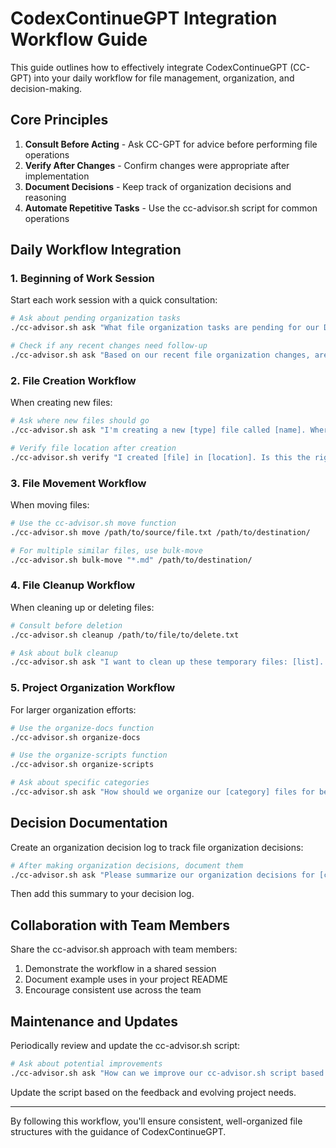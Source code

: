 # CodexContinueGPT Integration Workflow Guide

This guide outlines how to effectively integrate CodexContinueGPT (CC-GPT) into your daily workflow for file management, organization, and decision-making.

## Core Principles

1. **Consult Before Acting** - Ask CC-GPT for advice before performing file operations
2. **Verify After Changes** - Confirm changes were appropriate after implementation
3. **Document Decisions** - Keep track of organization decisions and reasoning
4. **Automate Repetitive Tasks** - Use the cc-advisor.sh script for common operations

## Daily Workflow Integration

### 1. Beginning of Work Session

Start each work session with a quick consultation:

```bash
# Ask about pending organization tasks
./cc-advisor.sh ask "What file organization tasks are pending for our DB-GPT project?"

# Check if any recent changes need follow-up
./cc-advisor.sh ask "Based on our recent file organization changes, are there any follow-up tasks I should complete today?"
```

### 2. File Creation Workflow

When creating new files:

```bash
# Ask where new files should go
./cc-advisor.sh ask "I'm creating a new [type] file called [name]. Where should I place it in our project structure?"

# Verify file location after creation
./cc-advisor.sh verify "I created [file] in [location]. Is this the right place?"
```

### 3. File Movement Workflow

When moving files:

```bash
# Use the cc-advisor.sh move function
./cc-advisor.sh move /path/to/source/file.txt /path/to/destination/

# For multiple similar files, use bulk-move
./cc-advisor.sh bulk-move "*.md" /path/to/destination/
```

### 4. File Cleanup Workflow

When cleaning up or deleting files:

```bash
# Consult before deletion
./cc-advisor.sh cleanup /path/to/file/to/delete.txt

# Ask about bulk cleanup
./cc-advisor.sh ask "I want to clean up these temporary files: [list]. Is it safe to delete them?"
```

### 5. Project Organization Workflow

For larger organization efforts:

```bash
# Use the organize-docs function
./cc-advisor.sh organize-docs

# Use the organize-scripts function
./cc-advisor.sh organize-scripts

# Ask about specific categories
./cc-advisor.sh ask "How should we organize our [category] files for better maintainability?"
```

## Decision Documentation

Create an organization decision log to track file organization decisions:

```bash
# After making organization decisions, document them
./cc-advisor.sh ask "Please summarize our organization decisions for [category] files and explain the reasoning behind them."
```

Then add this summary to your decision log.

## Collaboration with Team Members

Share the cc-advisor.sh approach with team members:

1. Demonstrate the workflow in a shared session
2. Document example uses in your project README
3. Encourage consistent use across the team

## Maintenance and Updates

Periodically review and update the cc-advisor.sh script:

```bash
# Ask about potential improvements
./cc-advisor.sh ask "How can we improve our cc-advisor.sh script based on our usage patterns?"
```

Update the script based on the feedback and evolving project needs.

---

By following this workflow, you'll ensure consistent, well-organized file structures with the guidance of CodexContinueGPT.
